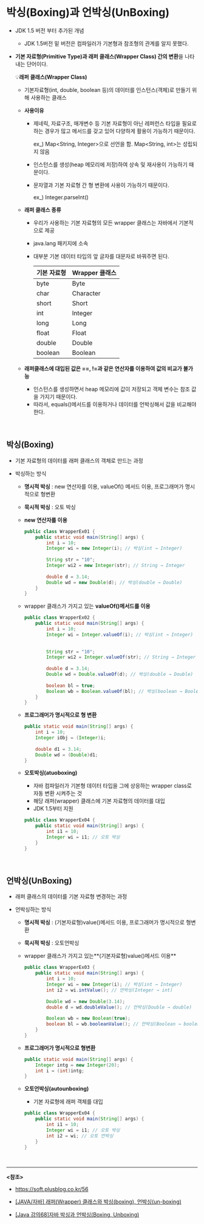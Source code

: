 # 박싱(Boxing)과 언박싱(UnBoxing)

- JDK 1.5 버전 부터 추가된 개념

  - JDK 1.5버전 밑 버전은 컴파일러가 기본형과 참조형의 관계를 알지 못했다.

- **기본 자료형(Primitive Type)과 래퍼 클래스(Wrapper Class) 간의 변환**을 나타내는 단어이다.

  :bulb:**래퍼 클래스(Wrapper Class)**

  - 기본자료형(int, double, boolean 등)의 데이터를 인스턴스(객체)로 만들기 위해 사용하는 클래스

  - **사용이유**

    - 제네릭, 자료구조, 매개변수 등 기본 자료형이 아닌 레퍼런스 타입을 필요로 하는 경우가 많고 메서드를 갖고 있어 다양하게 활용이 가능하기 때문이다.

      ex_) Map<String, Integer>으로 선언을 함. Map<String, int>는 성립되지 않음

    - 인스턴스를 생성(heap 메모리에 저장)하여 상속 및 재사용이 가능하기 때문이다.

    - 문자열과 기본 자료형 간 형 변환에 사용이 가능하기 때문이다.

      ex_) Integer.parseInt()

  - **래퍼 클래스 종류**

    - 우리가 사용하는 기본 자료형의 모든 wrapper 클래스는 자바에서 기본적으로 제공

    - java.lang 패키지에 소속

    - 대부분 기본 데이터 타입의 앞 글자를 대문자로 바꿔주면 된다.

      | 기본 자료형 | Wrapper 클래스 |
      | ----------- | -------------- |
      | byte        | Byte           |
      | char        | Character      |
      | short       | Short          |
      | int         | Integer        |
      | long        | Long           |
      | float       | Float          |
      | double      | Double         |
      | boolean     | Boolean        |

  - **래퍼클래스에 대입된 값은 ==, !=과 같은 연산자를 이용하여 값의 비교가 불가능**
    - 인스턴스를 생성하면서 heap 메모리에 값이 저장되고 객체 변수는 참조 값을 가지기 때문이다.
    - 따라서, equals()메서드를 이용하거나 데이터를 언박싱해서 값을 비교해야 한다.

<br>

## 박싱(Boxing)

- 기본 자료형의 데이터를 래퍼 클래스의 객체로 만드는 과정

- 박싱하는 방식 

  - **명시적 박싱** :  new 연산자를 이용, valueOf() 메서드 이용, 프로그래머가 명시적으로 형변환

  - **묵시적 박싱** : 오토 박싱

  - **new 연산자를 이용**

    ~~~java
    public class WrapperEx01 {
    	public static void main(String[] args) {
    		int i = 10;
    		Integer wi = new Integer(i); // 박싱(int → Integer)
    		
    		String str = "10";
    		Integer wi2 = new Integer(str); // String → Integer
    		
    		double d = 3.14;
    		Double wd = new Double(d); // 박싱(double → Double)
    	}
    }
    ~~~

  - wrapper 클래스가 가지고 있는 **valueOf()메서드를 이용**

    ~~~java
    public class WrapperEx02 {
    	public static void main(String[] args) {
    		int i = 10;
    		Integer wi = Integer.valueOf(i); // 박싱(int → Integer)
    		
    		
    		String str = "10";
    		Integer wi2 = Integer.valueOf(str); // String → Integer
    		
    		double d = 3.14;
    		Double wd = Double.valueOf(d); // 박싱(double → Double)
    		
    		boolean bl = true;
    		Boolean wb = Boolean.valueOf(bl); // 박싱(boolean → Boolean)
    	}
    }
    ~~~

  - **프로그래머가 명시적으로 형 변환**

    ~~~java
    public static void main(String[] args) {
        int i = 10;
        Integer iObj = (Integer)i;
        
        double d1 = 3.14;
    	Double wd = (Double)d1;
    }
    ~~~

  - **오토박싱(atuoboxing)**

    - 자바 컴파일러가 기본형 데이터 타입을 그에 상응하는 wrapper class로 자동 변환 시켜주는 것
    - 해당 래퍼(wrapper) 클래스에 기본 자료형의 데이터를 대입
    - JDK 1.5부터 지원

    ~~~java
    public class WrapperEx04 {
    	public static void main(String[] args) {
    		int i1 = 10;
    		Integer wi = i1; // 오토 박싱
    	}
    }
    ~~~

    

<BR>

## 언박싱(UnBoxing)

- 래퍼 클래스의 데이터를 기본 자료형 변경하는 과정

- 언박싱하는 방식

  - **명시적 박싱** : (기본자료형)value()메서드 이용, 프로그래머가 명시적으로 형변환

  - **묵시적 박싱** : 오토언박싱

  - wrapper 클래스가 가지고 있는**(기본자료형)value()메서드 이용**

    ~~~java
    public class WrapperEx03 {
    	public static void main(String[] args) {
    		int i = 10;
    		Integer wi = new Integer(i); // 박싱(int → Integer)
    		int i2 = wi.intValue(); // 언박싱(Integer → int)
    		
    		Double wd = new Double(3.14);
    		double d = wd.doubleValue(); // 언박싱(Double → double)
    		
    		Boolean wb = new Boolean(true);
    		boolean bl = wb.booleanValue(); // 언박싱(Boolean → boolean)
    	}
    }
    ~~~

  - **프로그래머가 명시적으로 형변환**

    ~~~java
    public static void main(String[] args) {
        Integer intg = new Integer(20);
        int i = (int)intg;
    }
    ~~~

  - **오토언박싱(autounboxing)**

    - 기본 자료형에 래퍼 객체를 대입

    ~~~java
    public class WrapperEx04 {
    	public static void main(String[] args) {
    		int i1 = 10;
    		Integer wi = i1; // 오토 박싱
    		int i2 = wi; // 오토 언박싱
    	}
    }
    ~~~

<br>

--------

**<참조>**

- https://soft.plusblog.co.kr/56
- [[JAVA/자바] 래퍼(Wrapper) 클래스와 박싱(boxing), 언박싱(un-boxing)](https://m.blog.naver.com/PostView.nhn?blogId=heartflow89&logNo=220975218499&proxyReferer=https:%2F%2Fwww.google.com%2F)

- [[Java 강의68]자바 박싱과 언박싱(Boxing, Unboxing)](https://m.blog.naver.com/PostView.nhn?blogId=highkrs&logNo=220530396617&proxyReferer=https:%2F%2Fwww.google.com%2F)